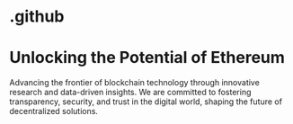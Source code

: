 # .github

# Unlocking the Potential of Ethereum
Advancing the frontier of blockchain technology through innovative research and data-driven insights. We are committed to fostering transparency, security, and trust in the digital world, shaping the future of decentralized solutions.